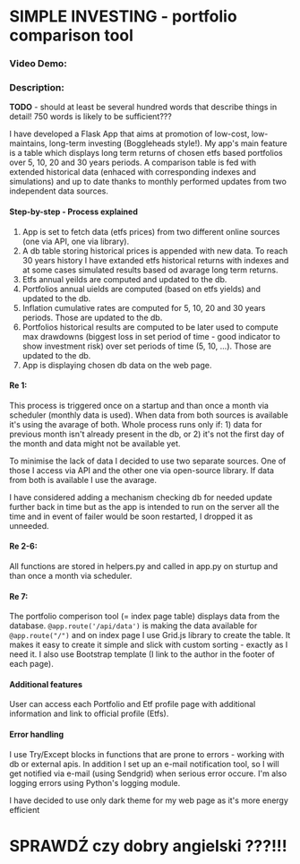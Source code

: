 # SIMPLE INVESTING - portfolio comparison tool
### Video Demo:  <URL HERE>
### Description:
**TODO** - should at least be several hundred words that describe things in detail! 750 words is likely to be sufficient???

I have developed a Flask App that aims at promotion of low-cost, low-maintains, long-term investing (Boggleheads style!). My app's main feature is a table which displays long term returns of chosen etfs based portfolios over 5, 10, 20 and 30 years periods. A comparison table is fed with extended historical data (enhaced with corresponding indexes and simulations) and up to date thanks to monthly performed updates from two independent data sources.

#### **Step-by-step - Process explained**

1. App is set to fetch data (etfs prices) from two different online sources (one via API, one via library).
2. A db table storing historical prices is appended with new data. To reach 30 years history I have extanded etfs historical returns with indexes and at some cases simulated results based od avarage long term returns.
3. Etfs annual yeilds are computed and updated to the db.
4. Portfolios annual uields are computed (based on etfs yields) and updated to the db.
5. Inflation cumulative rates are computed for 5, 10, 20 and 30 years periods. Those are updated to the db.
6. Portfolios historical results are computed to be later used to compute max drawdowns (biggest loss in set period of time - good indicator to show investment risk) over set periods of time (5, 10, ...). Those are updated to the db.
7. App is displaying chosen db data on the web page.

#### **Re 1:**
This process is triggered once on a startup and than once a month via scheduler (monthly data is used). When data from both sources is available it's using the avarage of both. Whole process runs only if: 1) data for previous month isn't already present in the db, or 2) it's not the first day of the month and data might not be available yet.

To minimise the lack of data I decided to use two separate sources. One of those I access via API and the other one via open-source library. If data from both is available I use the avarage.

I have considered adding a mechanism checking db for needed update further back in time but as the app is intended to run on the server all the time and in event of failer would be soon restarted, I dropped it as unneeded.

#### **Re 2-6:**
All functions are stored in helpers.py and called in app.py on sturtup and than once a month via scheduler.

#### **Re 7:**
The portfolio comperison tool (= index page table) displays data from the database. `@app.route('/api/data')` is making the data available for `@app.route("/")` and on index page I use Grid.js library to create the table. It makes it easy to create it simple and slick with custom sorting - exactly as I need it. I also use Bootstrap template (I link to the author in the footer of each page).

#### **Additional features**
User can access each Portfolio and Etf profile page with additional information and link to official profile (Etfs).

#### **Error handling**
I use Try/Except blocks in functions that are prone to errors - working with db or external apis. In addition I set up an e-mail notification tool, so I will get notified via e-mail (using Sendgrid) when serious error occure. I'm also logging errors using Python's logging module.




I have decided to use only dark theme for my web page as it's more energy efficient 

# SPRAWDŹ czy dobry angielski ???!!!
